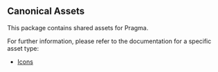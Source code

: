 ## Canonical Assets

This package contains shared assets for Pragma.

For further information, please refer to the documentation for a specific asset type:

- [Icons](./docs/ICONS.md)